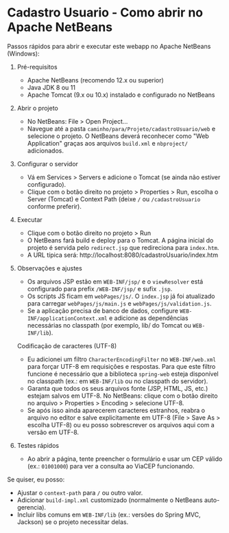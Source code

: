 # Cadastro Usuario - Como abrir no Apache NetBeans

Passos rápidos para abrir e executar este webapp no Apache NetBeans (Windows):

1. Pré-requisitos
   - Apache NetBeans (recomendo 12.x ou superior)
   - Java JDK 8 ou 11
   - Apache Tomcat (9.x ou 10.x) instalado e configurado no NetBeans

2. Abrir o projeto
   - No NetBeans: File > Open Project...
   - Navegue até a pasta `caminho/para/Projeto/cadastroUsuario/web` e selecione o projeto. O NetBeans deverá reconhecer como "Web Application" graças aos arquivos `build.xml` e `nbproject/` adicionados.

3. Configurar o servidor
   - Vá em Services > Servers e adicione o Tomcat (se ainda não estiver configurado).
   - Clique com o botão direito no projeto > Properties > Run, escolha o Server (Tomcat) e Context Path (deixe `/` ou `/cadastroUsuario` conforme preferir).

4. Executar
   - Clique com o botão direito no projeto > Run
   - O NetBeans fará build e deploy para o Tomcat. A página inicial do projeto é servida pelo `redirect.jsp` que redireciona para `index.htm`.
   - A URL típica será: http://localhost:8080/cadastroUsuario/index.htm

5. Observações e ajustes
   - Os arquivos JSP estão em `WEB-INF/jsp/` e o `viewResolver` está configurado para prefix `/WEB-INF/jsp/` e sufix `.jsp`.
   - Os scripts JS ficam em `webPages/js/`. O `index.jsp` já foi atualizado para carregar `webPages/js/main.js` e `webPages/js/validation.js`.
   - Se a aplicação precisa de banco de dados, configure `WEB-INF/applicationContext.xml` e adicione as dependências necessárias no classpath (por exemplo, lib/ do Tomcat ou `WEB-INF/lib`).

   Codificação de caracteres (UTF-8)
   - Eu adicionei um filtro `CharacterEncodingFilter` no `WEB-INF/web.xml` para forçar UTF-8 em requisições e respostas. Para que este filtro funcione é necessário que a biblioteca `spring-web` esteja disponível no classpath (ex.: em `WEB-INF/lib` ou no classpath do servidor).
   - Garanta que todos os seus arquivos fonte (JSP, HTML, JS, etc.) estejam salvos em UTF-8. No NetBeans: clique com o botão direito no arquivo > Properties > Encoding > selecione UTF-8.
   - Se após isso ainda aparecerem caracteres estranhos, reabra o arquivo no editor e salve explicitamente em UTF-8 (File > Save As > escolha UTF-8) ou eu posso sobrescrever os arquivos aqui com a versão em UTF-8.

6. Testes rápidos
   - Ao abrir a página, tente preencher o formulário e usar um CEP válido (ex.: `01001000`) para ver a consulta ao ViaCEP funcionando.

Se quiser, eu posso:
- Ajustar o `context-path` para `/` ou outro valor.
- Adicionar `build-impl.xml` customizado (normalmente o NetBeans auto-gerencia).
- Incluir libs comuns em `WEB-INF/lib` (ex.: versões do Spring MVC, Jackson) se o projeto necessitar delas.

